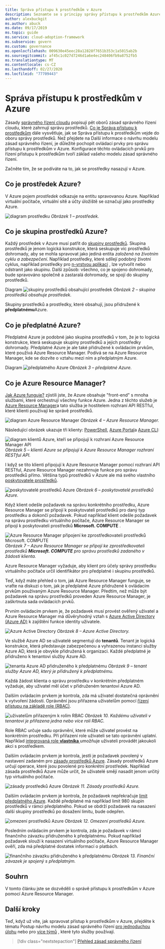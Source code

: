 ```yaml
---
title: Správa přístupu k prostředkům v Azure
description: Seznamte se s principy správy přístupu k prostředkům Azure, jako jsou Azure Resource Manager, předplatná, skupiny prostředků a prostředky.
author: alexbuckgit
ms.author: abuck
ms.date: 09/17/2019
ms.topic: guide
ms.service: cloud-adoption-framework
ms.subservice: govern
ms.custom: governance
ms.openlocfilehash: 009630e45eec28a12828f7651b353c1a5015ab2b
ms.sourcegitcommit: af45c1c027d7246d1a6e4ec248406fb9a8752fb5
ms.translationtype: MT
ms.contentlocale: cs-CZ
ms.lasthandoff: 02/27/2020
ms.locfileid: "77709443"
---
```

# <a name="resource-access-management-in-azure"></a>Správa přístupu k prostředkům v Azure

Zásady [správného řízení cloudu](../index.md) popisují pět oborů zásad správného řízení cloudu, které zahrnují správu prostředků. [Co je Správa přístupu k prostředkům](./index.md) dále vysvětluje, jak se Správa přístupu k prostředkům vejde do oboru správy prostředků. Než přejdete na Další informace o návrhu modelu zásad správného řízení, je důležité pochopit ovládací prvky pro správu přístupu k prostředkům v Azure. Konfigurace těchto ovládacích prvků pro řízení přístupu k prostředkům tvoří základ vašeho modelu zásad správného řízení.

Začněte tím, že se podíváte na to, jak se prostředky nasazují v Azure.

<!-- markdownlint-disable MD026 -->

## <a name="what-is-an-azure-resource"></a>Co je prostředek Azure?

V Azure pojem _prostředek_ odkazuje na entitu spravovanou Azure. Například virtuální počítače, virtuální sítě a účty úložiště se označují jako prostředky Azure.

![diagram prostředku](../../_images/govern/design/governance-1-9.png)
*Obrázek 1 – prostředek.*

## <a name="what-is-an-azure-resource-group"></a>Co je skupina prostředků Azure?

Každý prostředek v Azure musí patřit do [skupiny prostředků](https://docs.microsoft.com/azure/azure-resource-manager/resource-group-overview#resource-groups). Skupina prostředků je jenom logická konstrukce, která seskupuje víc prostředků dohromady, aby se mohla spravovat jako jediná entita _založená na životním cyklu a zabezpečení_. Například prostředky, které sdílejí podobný životní cyklus, například prostředky pro [n-vrstvou aplikaci](https://docs.microsoft.com/azure/architecture/guide/architecture-styles/n-tier) , lze vytvořit nebo odstranit jako skupinu. Další způsob: všechno, co je spojeno dohromady, bude spravováno společně a zastaralá dohromady, se spojí do skupiny prostředků.

Diagram ![skupiny prostředků obsahující prostředek](../../_images/govern/design/governance-1-10.png)
*Obrázek 2 – skupina prostředků obsahuje prostředek.*

Skupiny prostředků a prostředky, které obsahují, jsou přidružené k **předplatnému**Azure.

## <a name="what-is-an-azure-subscription"></a>Co je předplatné Azure?

Předplatné Azure je podobné jako skupina prostředků v tom, že je to logická konstrukce, která seskupuje skupiny prostředků a jejich prostředky dohromady. Předplatné Azure je ale také přidružené k ovládacím prvkům, které používá Azure Resource Manager. Podívá se na Azure Resource Manager, kde se dozvíte o vztahu mezi ním a předplatným Azure.

Diagram ![předplatného Azure](../../_images/govern/design/governance-1-11.png)
*Obrázek 3 – předplatné Azure.*

## <a name="what-is-azure-resource-manager"></a>Co je Azure Resource Manager?

[Jak Azure funguje?](../../getting-started/what-is-azure.md) zjistili jste, že Azure obsahuje "front-end" s mnoha službami, které orchestrují všechny funkce Azure. Jedna z těchto služeb je [Azure Resource Manager](https://docs.microsoft.com/azure/azure-resource-manager)a tato služba je hostitelem rozhraní API RESTful, které klienti používají ke správě prostředků.

![diagram Azure Resource Manager](../../_images/govern/design/governance-1-12.png)
*Obrázek 4 – Azure Resource Manager.*

Následující obrázek ukazuje tři klienty: [PowerShell](https://docs.microsoft.com/powershell/azure/overview), [Azure Portal](https://portal.azure.com)a [Azure CLI](https://docs.microsoft.com/cli/azure):

![diagram klientů Azure, kteří se připojují k rozhraní Azure Resource Manager API](../../_images/govern/design/governance-1-13.png)
*Obrázek 5 – klienti Azure se připojují k Azure Resource Manager rozhraní RESTful API.*

I když se tito klienti připojují k Azure Resource Manager pomocí rozhraní API RESTful, Azure Resource Manager nezahrnuje funkce pro správu prostředků přímo. Většina typů prostředků v Azure ale má svého vlastního [poskytovatele prostředků](https://docs.microsoft.com/azure/azure-resource-manager/resource-group-overview#terminology).

![poskytovatelé prostředků Azure](../../_images/govern/design/governance-1-14.png)
*Obrázek 6 – poskytovatelé prostředků Azure.*

Když klient odešle požadavek na správu konkrétního prostředku, Azure Resource Manager se připojí k poskytovateli prostředků pro daný typ prostředku a dokončí požadavek. Pokud například klient odešle požadavek na správu prostředku virtuálního počítače, Azure Resource Manager se připojí k poskytovateli prostředků **Microsoft. COMPUTE** .

![Azure Resource Manager připojení ke zprostředkovateli prostředků Microsoft. COMPUTE](../../_images/govern/design/governance-1-15.png)
*Obrázek 7 – Azure Resource Manager se připojí ke zprostředkovateli prostředků **Microsoft. COMPUTE** pro správu prostředků zadaného v žádosti klienta.*

Azure Resource Manager vyžaduje, aby klient pro účely správy prostředku virtuálního počítače určil identifikátor pro předplatné i skupinu prostředků.

Teď, když máte přehled o tom, jak Azure Resource Manager funguje, se vraťte na diskuzi o tom, jak je předplatné Azure přidružené k ovládacím prvkům používaným Azure Resource Manager. Předtím, než může být požadavek na správu prostředků proveden Azure Resource Manager, je zaškrtnuta sada ovládacích prvků.

Prvním ovládacím prvkem je, že požadavek musí provést ověřený uživatel a Azure Resource Manager má důvěryhodný vztah s [Azure Active Directory (Azure AD)](https://docs.microsoft.com/azure/active-directory) k zajištění funkce identity uživatele.

![Azure Active Directory](../../_images/govern/design/governance-1-16.png)
*Obrázek 8 – Azure Active Directory.*

Ve službě Azure AD se uživatelé segmentují do **tenantů**. Tenant je logická konstrukce, která představuje zabezpečenou a vyhrazenou instanci služby Azure AD, která je obvykle přidružená k organizaci. Každé předplatné je přidruženo k tenantovi služby Azure AD.

![tenanta Azure AD přidruženého k předplatnému](../../_images/govern/design/governance-1-17.png)
*Obrázek 9 – tenant služby Azure AD, který je přidružený k předplatnému.*

Každá žádost klienta o správu prostředku v konkrétním předplatném vyžaduje, aby uživatel měl účet v přidruženém tenantovi Azure AD.

Dalším ovládacím prvkem je kontrola, zda má uživatel dostatečná oprávnění k vytvoření žádosti. Oprávnění jsou přiřazena uživatelům pomocí [řízení přístupu na základě role (RBAC)](https://docs.microsoft.com/azure/role-based-access-control).

![uživatelům přiřazeným k rolím RBAC](../../_images/govern/design/governance-1-18.png)
*Obrázek 10. Každému uživateli v tenantovi je přiřazena jedna nebo více rolí RBAC.*

Role RBAC určuje sadu oprávnění, které může uživatel provést na konkrétním prostředku. Při přiřazení role uživateli se tato oprávnění uplatní. Například [integrovaná role **vlastníka** ](https://docs.microsoft.com/azure/role-based-access-control/built-in-roles#owner) umožňuje uživateli provádět jakoukoli akci s prostředkem.

Dalším ovládacím prvkem je kontrola, jestli je požadavek povolený v nastavení zadaném pro [zásady prostředků Azure](https://docs.microsoft.com/azure/governance/policy). Zásady prostředků Azure určují operace, které jsou povolené pro konkrétní prostředek. Například zásada prostředků Azure může určit, že uživatelé smějí nasadit jenom určitý typ virtuálního počítače.

![zásady prostředků Azure](../../_images/govern/design/governance-1-19.png)
*Obrázek 11. Zásady prostředků Azure.*

Dalším ovládacím prvkem je kontrola, že požadavek nepřekračuje [limit předplatného Azure](https://docs.microsoft.com/azure/azure-subscription-service-limits). Každé předplatné má například limit 980 skupin prostředků v rámci předplatného. Pokud se obdrží požadavek na nasazení další skupiny prostředků po dosažení limitu, bude odepřen.

![omezení prostředků Azure](../../_images/govern/design/governance-1-20.png)
*Obrázek 12. Omezení prostředků Azure.*

Posledním ovládacím prvkem je kontrola, zda je požadavek v rámci finančního závazku přidruženého k předplatnému. Pokud například požadavek slouží k nasazení virtuálního počítače, Azure Resource Manager ověří, zda má předplatné dostatek informací o platbách.

![finančního závazku přidruženého k předplatnému](../../_images/govern/design/governance-1-21.png)
*Obrázek 13. Finanční závazek je spojený s předplatným.*

## <a name="summary"></a>Souhrn

V tomto článku jste se dozvěděli o správě přístupu k prostředkům v Azure pomocí Azure Resource Manager.

## <a name="next-steps"></a>Další kroky

Teď, když už víte, jak spravovat přístup k prostředkům v Azure, přejděte k tématu Postup návrhu modelu zásad správného řízení [pro jednoduchou úlohu](./governance-simple-workload.md) nebo pro [více týmů](./governance-multiple-teams.md) , které tyto služby používají.

> [!div class="nextstepaction"]
> [Přehled zásad správného řízení](../index.md)
